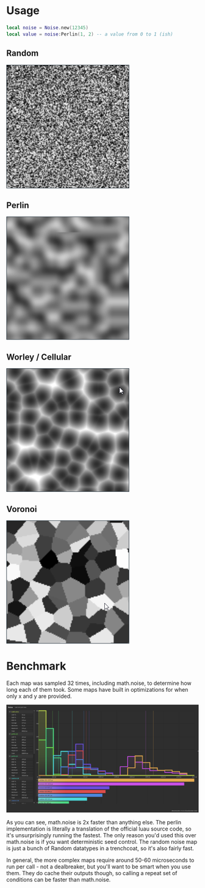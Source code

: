# Usage

```lua
local noise = Noise.new(12345)
local value = noise:Perlin(1, 2) -- a value from 0 to 1 (ish)
```

## Random

<img src="./media/random.png" alt="random">

## Perlin

<img src="./media/perlin.png" alt="perlin">

## Worley / Cellular

<img src="./media/worley.png" alt="worley">

## Voronoi

<img src="./media/voronoi.png" alt="voronoi">

# Benchmark

Each map was sampled 32 times, including math.noise, to determine how long each of them took. Some maps have built in optimizations for when only x and y are provided.

<img src="./media/bench.png" alt="bench">

As you can see, math.noise is 2x faster than anything else. The perlin implementation is literally a translation of the official luau source code, so it's unsurprisingly running the fastest. The only reason you'd used this over math.noise is if you want deterministic seed control. The random noise map is just a bunch of Random datatypes in a trenchcoat, so it's also fairly fast.

In general, the more complex maps require around 50-60 microseconds to run per call - not a dealbreaker, but you'll want to be smart when you use them. They do cache their outputs though, so calling a repeat set of conditions can be faster than math.noise.

